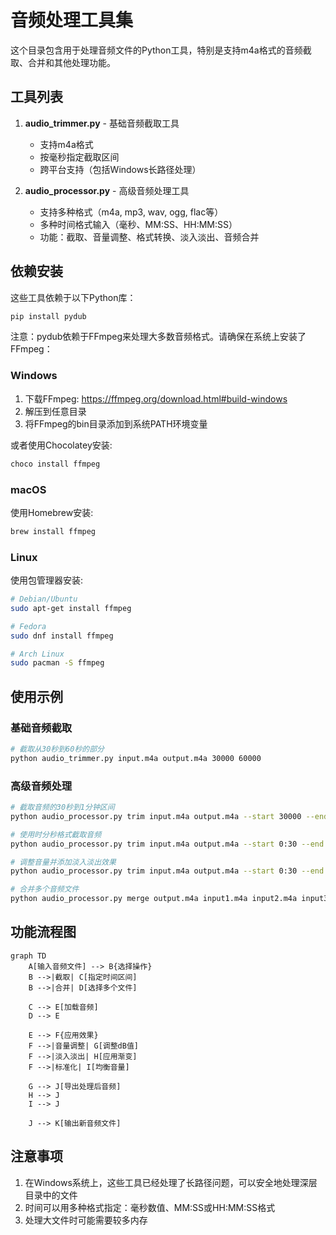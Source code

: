 # 音频处理工具集

这个目录包含用于处理音频文件的Python工具，特别是支持m4a格式的音频截取、合并和其他处理功能。

## 工具列表

1. **audio_trimmer.py** - 基础音频截取工具
   - 支持m4a格式
   - 按毫秒指定截取区间
   - 跨平台支持（包括Windows长路径处理）

2. **audio_processor.py** - 高级音频处理工具
   - 支持多种格式（m4a, mp3, wav, ogg, flac等）
   - 多种时间格式输入（毫秒、MM:SS、HH:MM:SS）
   - 功能：截取、音量调整、格式转换、淡入淡出、音频合并

## 依赖安装

这些工具依赖于以下Python库：

```bash
pip install pydub
```

注意：pydub依赖于FFmpeg来处理大多数音频格式。请确保在系统上安装了FFmpeg：

### Windows

1. 下载FFmpeg: https://ffmpeg.org/download.html#build-windows
2. 解压到任意目录
3. 将FFmpeg的bin目录添加到系统PATH环境变量

或者使用Chocolatey安装:

```bash
choco install ffmpeg
```

### macOS

使用Homebrew安装:

```bash
brew install ffmpeg
```

### Linux

使用包管理器安装:

```bash
# Debian/Ubuntu
sudo apt-get install ffmpeg

# Fedora
sudo dnf install ffmpeg

# Arch Linux
sudo pacman -S ffmpeg
```

## 使用示例

### 基础音频截取

```bash
# 截取从30秒到60秒的部分
python audio_trimmer.py input.m4a output.m4a 30000 60000
```

### 高级音频处理

```bash
# 截取音频的30秒到1分钟区间
python audio_processor.py trim input.m4a output.m4a --start 30000 --end 60000

# 使用时分秒格式截取音频
python audio_processor.py trim input.m4a output.m4a --start 0:30 --end 1:00

# 调整音量并添加淡入淡出效果
python audio_processor.py trim input.m4a output.m4a --start 0:30 --end 1:00 --volume 3 --fade-in 1000 --fade-out 2000

# 合并多个音频文件
python audio_processor.py merge output.m4a input1.m4a input2.m4a input3.m4a --crossfade 500
```

## 功能流程图

```mermaid
graph TD
    A[输入音频文件] --> B{选择操作}
    B -->|截取| C[指定时间区间]
    B -->|合并| D[选择多个文件]
    
    C --> E[加载音频]
    D --> E
    
    E --> F{应用效果}
    F -->|音量调整| G[调整dB值]
    F -->|淡入淡出| H[应用渐变]
    F -->|标准化| I[均衡音量]
    
    G --> J[导出处理后音频]
    H --> J
    I --> J
    
    J --> K[输出新音频文件]
```

## 注意事项

1. 在Windows系统上，这些工具已经处理了长路径问题，可以安全地处理深层目录中的文件
2. 时间可以用多种格式指定：毫秒数值、MM:SS或HH:MM:SS格式
3. 处理大文件时可能需要较多内存
